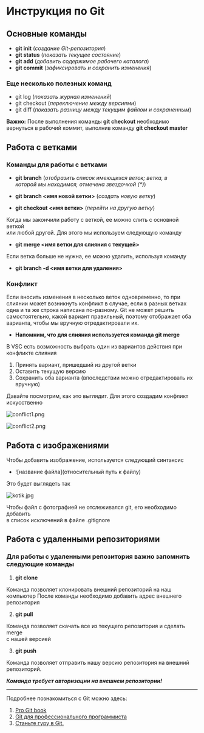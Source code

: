 # Инструкция по Git

## Основные команды

- **git init** (_создание Git-репозитория_)
- **git status** (_показать текущее состояние_)
- **git add** (_добавить содержимое рабочего каталога_)
- **git commit** (_зафиксировать и сохранить изменения_)

### Еще несколько полезных команд

- git log (_показать журнал изменений_)
- git checkout (_переключение между версиями_)
- git diff (_показать разницу между текущим файлом и сохраненным_)

**Важно:** После выполнения команды **git checkout** необходимо\
вернуться в рабочий коммит, выполнив команду **git checkout master**

## Работа с ветками

### Команды для работы с ветками

- **git branch** (_отобразить список имеющихся веток; ветка, в\
  которой мы находимся, отмечена звездочкой (\*)_)

- **git branch <имя новой ветки>** (_создать новую ветку_)

- **git checkout <имя ветки>** (_перейти на другую ветку_)

Когда мы закончили работу с веткой, ее можно слить с основной веткой\
или любой другой. Для этого мы используем следующую команду

- **git merge <имя ветки для слияния с текущей>**

Если ветка больше не нужна, ее можно удалить, используя команду

- **git branch -d <имя ветки для удаления>**

### Конфликт

Если вносить изменения в несколько веток одновременно, то при\
слиянии может возникнуть конфликт в случае, если в разных ветках\
одна и та же строка написана по-разному. Git не может решить\
самостоятельно, какой вариант правильный, поэтому отображает оба\
варианта, чтобы мы вручную отредактировали их.

- **Напомним, что для слияния используется команда git merge**

В VSC есть возможность выбрать один из вариантов действия при\
конфликте слияния

1. Принять вариант, пришедший из другой ветки
2. Оставить текущую версию
3. Сохранить оба варианта (впоследствии можно отредактировать их\
   вручную)

Давайте посмотрим, как это выглядит. Для этого создадим конфликт\
искусственно

![conflict1.png](/gitHomeWork/images/conflict1.png)

![conflict2.png](/gitHomeWork/images/conflict2.png)

## Работа с изображениями

Чтобы добавить изображение, используется следующий синтаксис

- ![название файла](относительный путь к файлу)

Это будет выглядеть так

![kotik.jpg](/gitHomeWork/images/kotik.jpg)

Чтобы файл с фотографией не отслеживался git, его необходимо добавить\
в список исключений в файле .gitignore

## Работа с удаленными репозиториями

### Для работы с удаленными репозитория важно запомнить следующие команды

1. **git clone**

Команда позволяет клонировать внешний репозиторий на наш компьютер
После команды необходимо добавить адрес внешнего репозитория

2. **git pull**

Команда позволяет скачать все из текущего репозитория и сделать merge\
с нашей версией

3. **git push**

Команда позволяет отправить нашу версию репозитория на внешний\
репозиторий.

**_Команда требует авторизации на внешнем репозитории!_**

---

Подробнее познакомиться с Git можно здесь:

1. [Pro Git book](https://git-scm.com/book/ru/v2)
2. [Git для профессионального программиста](https://gbcdn.mrgcdn.ru/uploads/asset/4245110/attachment/d4eb8c232f8f2bdf4e42ba7cb49e0c50.pdf)
3. [Станьте гуру в Git.](https://www.atlassian.com/ru/git/tutorials)

